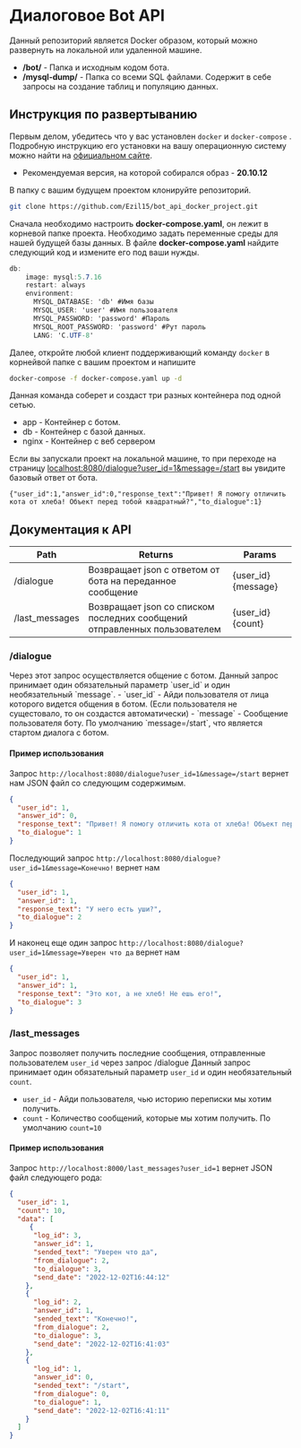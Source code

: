 <h1>Диалоговое Bot API</h1>  
Данный репозиторий является Docker образом, который можно развернуть на локальной или удаленной машине.

- <b>/bot/</b> - Папка и исходным кодом бота.
- <b>/mysql-dump/</b> - Папка со всеми SQL файлами. Содержит в себе запросы на создание таблиц и популяцию данных.

## Инструкция по развертыванию 

Первым делом, убедитесь что у вас установлен  `docker` и `docker-compose` . Подробную инструкцию его установки на вашу операционную систему можно найти на [официальном сайте](https://docs.docker.com/engine/install/). 
- Рекомендуемая версия, на которой собирался образ - <b>20.10.12</b>

В папку с вашим будущем проектом клонируйте репозиторий.
```bash
git clone https://github.com/Ezil15/bot_api_docker_project.git
````

Сначала необходимо настроить <b>docker-compose.yaml</b>, он лежит в корневой папке проекта. 
Необходимо задать переменные среды для нашей будущей базы данных.
В файле <b>docker-compose.yaml</b> найдите следующий код и измените его под ваши нужды.
```csharp
db:
    image: mysql:5.7.16
    restart: always
    environment:
      MYSQL_DATABASE: 'db' #Имя базы
      MYSQL_USER: 'user' #Имя пользователя
      MYSQL_PASSWORD: 'password' #Пароль
      MYSQL_ROOT_PASSWORD: 'password' #Рут пароль
      LANG: 'C.UTF-8'
```

Далее, откройте любой клиент поддерживающий команду `docker` в корнейвой папке с вашим проектом и напишите
```bash
docker-compose -f docker-compose.yaml up -d
```
Данная команда соберет и создаст три разных контейнера под одной сетью. 
- app - Контейнер с ботом.
- db - Контейнер с базой данных.
- nginx - Контейнер c веб сервером

Если вы запускали проект на локальной машине, то при переходе на страницу [localhost:8080/dialogue?user_id=1&message=/start](http://localhost:8080/dialogue?user_id=1&message=/start) вы увидите базовый ответ от бота.
```
{"user_id":1,"answer_id":0,"response_text":"Привет! Я помогу отличить кота от хлеба! Объект перед тобой квадратный?","to_dialogue":1}
```

## Документация к API
| Path | Returns | Params |
| ------ | ------ | ------ |
| /dialogue | Возвращает json c ответом от бота на переданное сообщение |{user_id} {message} |
| /last_messages | Возвращает json cо списком последних сообщений отправленных пользователем |{user_id} {count} |



<h3>/dialogue</h3>
Через этот запрос осуществляется общение с ботом.
Данный запрос принимает один обязательный параметр `user_id` и один необязательный `message`. 
- `user_id` - Айди пользователя от лица которого видется общения в ботом. (Если пользователя не сущестовало, то он создастся автоматически)
- `message` - Сообщение пользователя боту. По умолчанию `message=/start`, что является стартом диалога с ботом.

<h4>Пример использования</h4> 

Запрос `http://localhost:8080/dialogue?user_id=1&message=/start` вернет нам JSON файл со следующим содержимым.

```json
{
  "user_id": 1,
  "answer_id": 0,
  "response_text": "Привет! Я помогу отличить кота от хлеба! Объект перед тобой квадратный?",
  "to_dialogue": 1
}
```

Последующий запрос `http://localhost:8080/dialogue?user_id=1&message=Конечно!` вернет нам

```json
{
  "user_id": 1,
  "answer_id": 1,
  "response_text": "У него есть уши?",
  "to_dialogue": 2
}
```

И наконец еще один запрос `http://localhost:8080/dialogue?user_id=1&message=Уверен что да` вернет нам

```json
{
  "user_id": 1,
  "answer_id": 1,
  "response_text": "Это кот, а не хлеб! Не ешь его!",
  "to_dialogue": 3
}
```

<h3>/last_messages</h3>

Запрос позволяет получить последние сообщения, отправленные пользователем `user_id` через запрос /dialogue
Данный запрос принимает один обязательный параметр `user_id` и один необязательный `count`. 

- `user_id` - Айди пользователя, чью историю переписки мы хотим получить.
- `count` - Количество сообщений, которые мы хотим получить. По умолчанию `count=10`

<h4>Пример использования</h4> 

Запрос `http://localhost:8000/last_messages?user_id=1` вернет JSON файл следующего рода:

```json
{
  "user_id": 1,
  "count": 10,
  "data": [
     {
      "log_id": 3,
      "answer_id": 1,
      "sended_text": "Уверен что да",
      "from_dialogue": 2,
      "to_dialogue": 3,
      "send_date": "2022-12-02T16:44:12"
    },
    {
      "log_id": 2,
      "answer_id": 1,
      "sended_text": "Конечно!",
      "from_dialogue": 2,
      "to_dialogue": 3,
      "send_date": "2022-12-02T16:41:03"
    },
    {
      "log_id": 1,
      "answer_id": 0,
      "sended_text": "/start",
      "from_dialogue": 0,
      "to_dialogue": 1,
      "send_date": "2022-12-02T16:41:11"
    }
  ]
}
```
